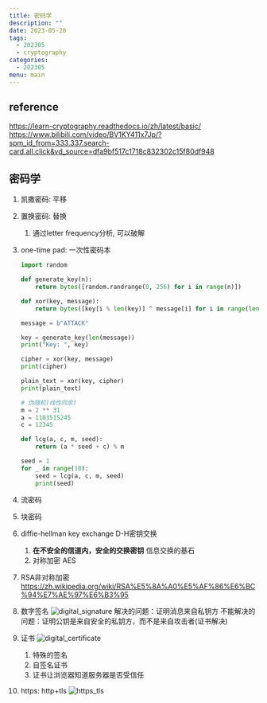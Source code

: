 ```yaml
---
title: 密码学
description: ""
date: 2023-05-20
tags:
  - 202305
  - cryptography
categories:
  - 202305
menu: main
---
```


## reference

<https://learn-cryptography.readthedocs.io/zh/latest/basic/></br>
<https://www.bilibili.com/video/BV1KY411x7Jp/?spm_id_from=333.337.search-card.all.click&vd_source=dfa9bf517c1718c832302c15f80df948></br>

## 密码学

1. 凯撒密码: 平移
1. 置换密码: 替换
   1. 通过letter frequency分析, 可以破解
1. one-time pad: 一次性密码本

    ```python
    import random

    def generate_key(n):
        return bytes([random.randrange(0, 256) for i in range(n)])

    def xor(key, message):
        return bytes([key[i % len(key)] ^ message[i] for i in range(len(message))])

    message = b"ATTACK"

    key = generate_key(len(message))
    print("Key: ", key)

    cipher = xor(key, message)
    print(cipher)

    plain_text = xor(key, cipher)
    print(plain_text)
    ```

    ```python
    # 伪随机(线性同余)
    m = 2 ** 31
    a = 1103515245
    c = 12345

    def lcg(a, c, m, seed):
        return (a * seed + c) % m

    seed = 1
    for _ in range(10):
        seed = lcg(a, c, m, seed)
        print(seed)
    ```

1. 流密码
1. 块密码
1. diffie-hellman key exchange D-H密钥交换
   1. **在不安全的信道内，安全的交换密钥** 信息交换的基石
   2. 对称加密 AES
1. RSA非对称加密 <https://zh.wikipedia.org/wiki/RSA%E5%8A%A0%E5%AF%86%E6%BC%94%E7%AE%97%E6%B3%95>
1. 数字签名
  ![digital_signature](/imgs/digital_signature.png)
  解决的问题：证明消息来自私钥方
  不能解决的问题：证明公钥是来自安全的私钥方，而不是来自攻击者(证书解决)
1. 证书
  ![digital_certificate](/imgs/digital_certificate.png)
   1. 特殊的签名
   2. 自签名证书
   3. 证书让浏览器知道服务器是否受信任
1. https: http+tls
  ![https_tls](/imgs/https_tls.png)
